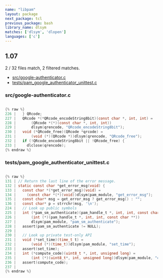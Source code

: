 ```yaml
---
name: "libpam"
layout: package
next_package: tcl
previous_package: bash
library_name: dlsym
matches: ['dlsym', 'dlopen']
languages: ['c']
---
```

## 1.07
2 / 32 files match, 2 filtered matches.

 - [src/google-authenticator.c](#srcgoogle-authenticatorc)
 - [tests/pam_google_authenticator_unittest.c](#testspam_google_authenticator_unittestc)

### src/google-authenticator.c

```c

{% raw %}
226 |   } QRcode;
227 |   QRcode *(*QRcode_encodeString8bit)(const char *, int, int) =
228 |       (QRcode *(*)(const char *, int, int))
229 |       dlsym(qrencode, "QRcode_encodeString8bit");
230 |   void (*QRcode_free)(QRcode *qrcode) =
231 |       (void (*)(QRcode *))dlsym(qrencode, "QRcode_free");
232 |   if (!QRcode_encodeString8bit || !QRcode_free) {
233 |     dlclose(qrencode);
{% endraw %}

```
### tests/pam_google_authenticator_unittest.c

```c

{% raw %}
131 | // Return the last line of the error message.
132 | static const char *get_error_msg(void) {
133 |   const char *(*get_error_msg)(void) =
134 |     (const char *(*)(void))dlsym(pam_module, "get_error_msg");
135 |   const char* msg = get_error_msg ? get_error_msg() : "";
136 |   const char* p = strrchr(msg, '\n');
224 |   // Look up public symbols
225 |   int (*pam_sm_authenticate)(pam_handle_t *, int, int, const char **) =
226 |       (int (*)(pam_handle_t *, int, int, const char **))
227 |       dlsym(pam_module, "pam_sm_authenticate");
228 |   assert(pam_sm_authenticate != NULL);
229 | 
230 |   // Look up private test-only API
231 |   void (*set_time)(time_t t) =
232 |       (void (*)(time_t))dlsym(pam_module, "set_time");
233 |   assert(set_time);
234 |   int (*compute_code)(uint8_t *, int, unsigned long) =
235 |       (int (*)(uint8_t*, int, unsigned long))dlsym(pam_module, "compute_code");
236 |   assert(compute_code);
237 | 
{% endraw %}

```